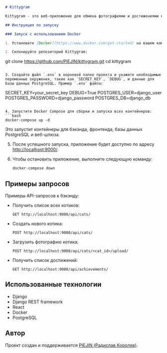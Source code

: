 ```markdown
# Kittygram

Kittygram - это веб-приложение для обмена фотографиями и достижениями котиков. Позволяет пользователям создавать профили своих котиков, добавлять фотографии и отмечать достижения. Проект создан с использованием Django и Django REST framework для бэкэнда, а также React для фронтенда, и все это запускается в Docker контейнерах.

## Инструкция по запуску

### Запуск с использованием Docker

1. Установите [Docker](https://www.docker.com/get-started) на вашем компьютере, если у вас его еще нет.

2. Склонируйте репозиторий Kittygram:
   ```
   git clone https://github.com/PIEJIN/kittygram.git
   cd kittygram
   ```

3. Создайте файл `.env` в корневой папке проекта и укажите необходимые переменные окружения, такие как `SECRET_KEY`, `DEBUG`, и данные для базы данных PostgreSQL. Пример `.env` файла:

   ```
   SECRET_KEY=your_secret_key
   DEBUG=True
   POSTGRES_USER=django_user
   POSTGRES_PASSWORD=django_password
   POSTGRES_DB=django_db
   ```

4. Запустите Docker Compose для сборки и запуска всех контейнеров:
   ```bash
   docker-compose up -d
   ```

   Это запустит контейнеры для бэкэнда, фронтенда, базы данных PostgreSQL и веб-шлюза.

5. После успешного запуска, приложение будет доступно по адресу [http://localhost:9000/](http://localhost:9000/).

6. Чтобы остановить приложение, выполните следующую команду:
   ```bash
   docker-compose down
   ```

## Примеры запросов

Примеры API-запросов к бэкэнду:

- Получить список всех котиков:
  ```http
  GET http://localhost:9000/api/cats/
  ```

- Создать нового котика:
  ```http
  POST http://localhost:9000/api/cats/
  ```

- Загрузить фотографию котика:
  ```http
  POST http://localhost:9000/api/cats/<cat_id>/upload/
  ```

- Получить список достижений:
  ```http
  GET http://localhost:9000/api/achievements/
  ```

## Использованные технологии

- Django
- Django REST framework
- React
- Docker
- PostgreSQL

## Автор

Проект создан и поддерживается [PIEJIN (Радислав Королев)](https://github.com/PIEJIN).
```
